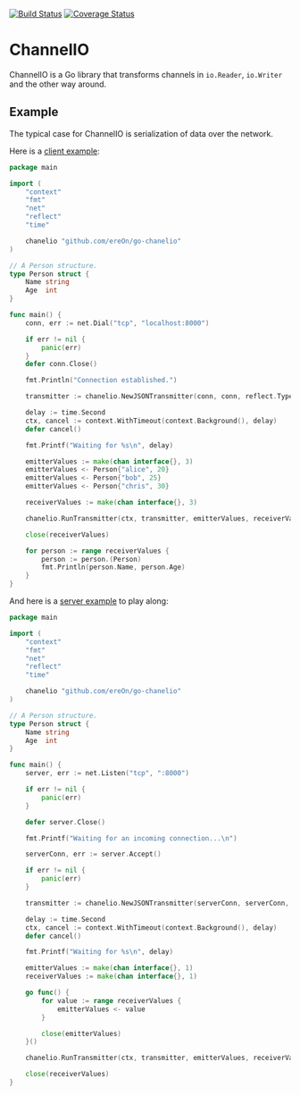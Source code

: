 [![Build Status](https://travis-ci.org/ereOn/go-chanelio.svg?branch=master)](https://travis-ci.org/ereOn/go-chanelio)
[![Coverage Status](https://coveralls.io/repos/github/ereOn/go-chanelio/badge.svg?branch=master)](https://coveralls.io/github/ereOn/go-chanelio?branch=master)

# ChannelIO

ChannelIO is a Go library that transforms channels in `io.Reader`, `io.Writer` and the other way around.

## Example

The typical case for ChannelIO is serialization of data over the network.

Here is a [client example](examples/client/client.go):

```go
package main

import (
	"context"
	"fmt"
	"net"
	"reflect"
	"time"

	chanelio "github.com/ereOn/go-chanelio"
)

// A Person structure.
type Person struct {
	Name string
	Age  int
}

func main() {
	conn, err := net.Dial("tcp", "localhost:8000")

	if err != nil {
		panic(err)
	}
	defer conn.Close()

	fmt.Println("Connection established.")

	transmitter := chanelio.NewJSONTransmitter(conn, conn, reflect.TypeOf(Person{}))

	delay := time.Second
	ctx, cancel := context.WithTimeout(context.Background(), delay)
	defer cancel()

	fmt.Printf("Waiting for %s\n", delay)

	emitterValues := make(chan interface{}, 3)
	emitterValues <- Person{"alice", 20}
	emitterValues <- Person{"bob", 25}
	emitterValues <- Person{"chris", 30}

	receiverValues := make(chan interface{}, 3)

	chanelio.RunTransmitter(ctx, transmitter, emitterValues, receiverValues)

	close(receiverValues)

	for person := range receiverValues {
		person := person.(Person)
		fmt.Println(person.Name, person.Age)
	}
}
```

And here is a [server example](examples/server/server.go) to play along:

```go
package main

import (
	"context"
	"fmt"
	"net"
	"reflect"
	"time"

	chanelio "github.com/ereOn/go-chanelio"
)

// A Person structure.
type Person struct {
	Name string
	Age  int
}

func main() {
	server, err := net.Listen("tcp", ":8000")

	if err != nil {
		panic(err)
	}

	defer server.Close()

	fmt.Printf("Waiting for an incoming connection...\n")

	serverConn, err := server.Accept()

	if err != nil {
		panic(err)
	}

	transmitter := chanelio.NewJSONTransmitter(serverConn, serverConn, reflect.TypeOf(Person{}))

	delay := time.Second
	ctx, cancel := context.WithTimeout(context.Background(), delay)
	defer cancel()

	fmt.Printf("Waiting for %s\n", delay)

	emitterValues := make(chan interface{}, 1)
	receiverValues := make(chan interface{}, 1)

	go func() {
		for value := range receiverValues {
			emitterValues <- value
		}

		close(emitterValues)
	}()

	chanelio.RunTransmitter(ctx, transmitter, emitterValues, receiverValues)

	close(receiverValues)
}
```

